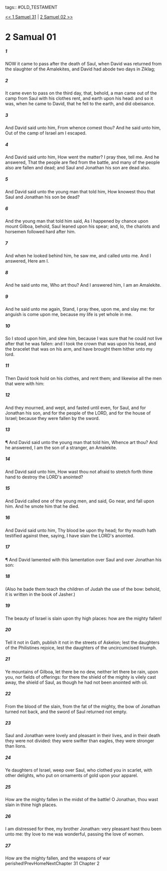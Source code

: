 tags:: #OLD_TESTAMENT

[<< 1 Samuel 31](OLD_TESTAMENT/09_1_Samuel/1_Samuel_31.md) | [2 Samuel 02 >>](OLD_TESTAMENT/10_2_Samuel/2_Samuel_02.md)

# 2 Samual 01

##### 1

NOW it came to pass after the death of Saul, when David was returned from the slaughter of the Amalekites, and David had abode two days in Ziklag;

##### 2

It came even to pass on the third day, that, behold, a man came out of the camp from Saul with his clothes rent, and earth upon his head: and so it was, when he came to David, that he fell to the earth, and did obeisance.

##### 3

And David said unto him, From whence comest thou? And he said unto him, Out of the camp of Israel am I escaped.

##### 4

And David said unto him, How went the matter? I pray thee, tell me. And he answered, That the people are fled from the battle, and many of the people also are fallen and dead; and Saul and Jonathan his son are dead also.

##### 5

And David said unto the young man that told him, How knowest thou that Saul and Jonathan his son be dead?

##### 6

And the young man that told him said, As I happened by chance upon mount Gilboa, behold, Saul leaned upon his spear; and, lo, the chariots and horsemen followed hard after him.

##### 7

And when he looked behind him, he saw me, and called unto me. And I answered, Here am I.

##### 8

And he said unto me, Who art thou? And I answered him, I am an Amalekite.

##### 9

And he said unto me again, Stand, I pray thee, upon me, and slay me: for anguish is come upon me, because my life is yet whole in me.

##### 10

So I stood upon him, and slew him, because I was sure that he could not live after that he was fallen: and I took the crown that was upon his head, and the bracelet that was on his arm, and have brought them hither unto my lord.

##### 11

Then David took hold on his clothes, and rent them; and likewise all the men that were with him:

##### 12

And they mourned, and wept, and fasted until even, for Saul, and for Jonathan his son, and for the people of the LORD, and for the house of Israel; because they were fallen by the sword.

##### 13

¶ And David said unto the young man that told him, Whence art thou? And he answered, I am the son of a stranger, an Amalekite.

##### 14

And David said unto him, How wast thou not afraid to stretch forth thine hand to destroy the LORD's anointed?

##### 15

And David called one of the young men, and said, Go near, and fall upon him. And he smote him that he died.

##### 16

And David said unto him, Thy blood be upon thy head; for thy mouth hath testified against thee, saying, I have slain the LORD's anointed.

##### 17

¶ And David lamented with this lamentation over Saul and over Jonathan his son:

##### 18

(Also he bade them teach the children of Judah the use of the bow: behold, it is written in the book of Jasher.)

##### 19

The beauty of Israel is slain upon thy high places: how are the mighty fallen!

##### 20

Tell it not in Gath, publish it not in the streets of Askelon; lest the daughters of the Philistines rejoice, lest the daughters of the uncircumcised triumph.

##### 21

Ye mountains of Gilboa, let there be no dew, neither let there be rain, upon you, nor fields of offerings: for there the shield of the mighty is vilely cast away, the shield of Saul, as though he had not been anointed with oil.

##### 22

From the blood of the slain, from the fat of the mighty, the bow of Jonathan turned not back, and the sword of Saul returned not empty.

##### 23

Saul and Jonathan were lovely and pleasant in their lives, and in their death they were not divided: they were swifter than eagles, they were stronger than lions.

##### 24

Ye daughters of Israel, weep over Saul, who clothed you in scarlet, with other delights, who put on ornaments of gold upon your apparel.

##### 25

How are the mighty fallen in the midst of the battle! O Jonathan, thou wast slain in thine high places.

##### 26

I am distressed for thee, my brother Jonathan: very pleasant hast thou been unto me: thy love to me was wonderful, passing the love of women.

##### 27

How are the mighty fallen, and the weapons of war perished!PrevHomeNextChapter 31&nbsp;Chapter 2
